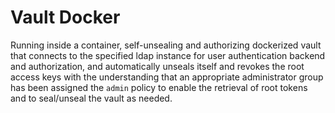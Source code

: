 Vault Docker
============

Running inside a container, self-unsealing and authorizing
dockerized vault that connects to the specified ldap instance
for user authentication backend and authorization, and 
automatically unseals itself and revokes the root access keys
with the understanding that an appropriate administrator group
has been assigned the `admin` policy to enable the retrieval
of root tokens and to seal/unseal the vault as needed.